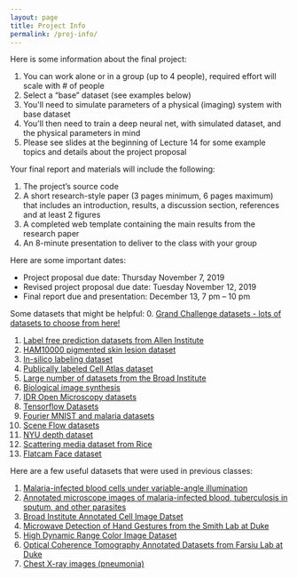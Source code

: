 ```yaml
---
layout: page
title: Project Info
permalink: /proj-info/
---
```

Here is some information about the final project:
1. You can work alone or in a group (up to 4 people), required effort will scale with # of people
2. Select a “base” dataset (see examples below)
3. You'll need to simulate parameters of a physical (imaging) system with base dataset
4. You'll then need to train a deep neural net, with simulated dataset, and the physical parameters in mind
5. Please see slides at the beginning of Lecture 14 for some example topics and details about the project proposal

Your final report and materials will include the following:
1. The project’s source code
2. A short research-style paper (3 pages minimum, 6 pages maximum) that includes an introduction, results, a discussion section, references and at least 2 figures
3. A completed web template containing the main results from the research paper
4. An 8-minute presentation to deliver to the class with your group

Here are some important dates:
- Project proposal due date: Thursday November 7, 2019
- Revised project proposal due date: Tuesday November 12, 2019
- Final report due and presentation: December 13, 7 pm – 10 pm

Some datasets that might be helpful:
0. [Grand Challenge datasets - lots of datasets to choose from here!](https://grand-challenge.org/challenges/)
1. [Label free prediction datasets from Allen Institute](https://downloads.allencell.org/publication-data/label-free-prediction/index.html)
2. [HAM10000 pigmented skin lesion dataset](https://dataverse.harvard.edu/dataset.xhtml?persistentId=doi:10.7910/DVN/DBW86T)
3. [In-silico labeling dataset](https://github.com/google/in-silico-labeling/blob/master/data.md)
4. [Publically labeled Cell Atlas dataset](https://www.nature.com/articles/nbt.4225#supplementary-information)
5. [Large number of datasets from the Broad Institute](https://data.broadinstitute.org/bbbc/image_sets.html)
6. [Biological image synthesis](https://github.com/aosokin/biogans)
7. [IDR Open Microscopy datasets](https://idr.openmicroscopy.org/)
8. [Tensorflow Datasets](https://www.tensorflow.org/datasets/catalog/overview)
9. [Fourier MNIST and malaria datasets](http://deepimaging.io/recurrent-illuminated-attention/)
10. [Scene Flow datasets](https://lmb.informatik.uni-freiburg.de/resources/datasets/SceneFlowDatasets.en.html)
11. [NYU depth dataset](https://cs.nyu.edu/~silberman/datasets/nyu_depth_v2.html)
12. [Scattering media dataset from Rice](http://dsp.rice.edu/research/transmissionmatrices/)
13. [Flatcam Face dataset](http://computationalimaging.rice.edu/databases/flatcam-face-dataset/)


Here are a few useful datasets that were used in previous classes:
1. [Malaria-infected blood cells under variable-angle illumination](http://deepimaging.io/recurrent-illuminated-attention/)
2. [Annotated microscope images of malaria-infected blood, tuberculosis in sputum, and other parasites](http://air.ug/microscopy/)
3. [Broad Institute Annotated Cell Image Datset](https://data.broadinstitute.org/bbbc/BBBC006/)
4. [Microwave Detection of Hand Gestures from the Smith Lab at Duke](https://www.dropbox.com/sh/0opcl6skajz1v9s/AADdmrY0Ff676ZPFmcLEP3dca?dl=0)
5. [High Dynamic Range Color Image Dataset](https://www2.cs.sfu.ca/~colour/data/funt_hdr/)
6. [Optical Coherence Tomography Annotated Datasets from Farsiu Lab at Duke](http://people.duke.edu/~sf59/software.html)
7. [Chest X-ray images (pneumonia)](https://www.kaggle.com/paultimothymooney/chest-xray-pneumonia)

